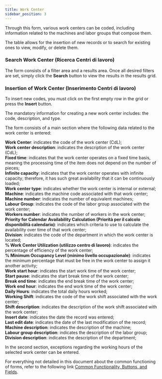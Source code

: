 ```yaml
---
title: Work Center
sidebar_position: 3
---
```


Through this form, various work centers can be coded, including information related to the machines and labor groups that compose them.

The table allows for the insertion of new records or to search for existing ones to view, modify, or delete them.

### Search Work Center (Ricerca Centri di lavoro)

The form consists of a filter area and a results area. Once all desired filters are set, simply click the **Search** button to view the results in the results grid.

### Insertion of Work Center (Inserimento Centri di lavoro)

To insert new codes, you must click on the first empty row in the grid or press the **Insert** button.

The mandatory information for creating a new work center includes: the code, description, and type.

The form consists of a main section where the following data related to the work center is entered:

**Work Center**: indicates the code of the work center (CdL);  
**Work center description**: indicates the description of the work center (CdL);  
**Fixed time**: indicates that the work center operates on a fixed time basis, meaning the processing time of the item does not depend on the number of pieces;  
**Infinite capacity**: indicates that the work center operates with infinite capacity; therefore, it has such great availability that it can be continuously loaded;  
**Work center type**: indicates whether the work center is internal or external;  
**Machine**: indicates the machine code associated with that work center;  
**Machine number**: indicates the number of equivalent machines;  
**Labour Group**: indicates the code of the labor group associated with the work center;  
**Workers number**: indicates the number of workers in the work center;  
**Priority for Calendar Availability Calculation (Priorità per il calcolo disponibilità calendario)**: indicates which criteria to use to calculate the availability over time of that work center;  
**Division**: indicates the code of the department in which the work center is located;  
**% Work Center Utilization (utilizzo centro di lavoro)**: indicates the percentage of efficiency of the work center;             
**% Minimum Occupancy Level (minimo livello occupazionale)**: indicates the minimum percentage that must be free in the work center to assign it another activity;  
**Work start hour**: indicates the start work time of the work center;  
**Start pause**: indicates the start break time of the work center;  
**Break end time**: indicates the end break time of the work center;  
**Work end hour**: indicates the end work time of the work center;  
**Daily Hours**: indicates the total daily hours worked;  
**Working Shift**: indicates the code of the work shift associated with the work center;  
**Shift description**: indicates the description of the work shift associated with the work center;  
**Insert date**: indicates the date the record was entered;  
**Last edit date**: indicates the date of the last modification of the record;  
**Machine description**: indicates the description of the machine;  
**Labour group description**: indicates the description of the labor group;  
**Division description**: indicates the description of the department;  

In the second section, exceptions regarding the working hours of the selected work center can be entered.

For everything not detailed in this document about the common functioning of forms, refer to the following link [Common Functionality, Buttons, and Fields](/docs/guide/common).